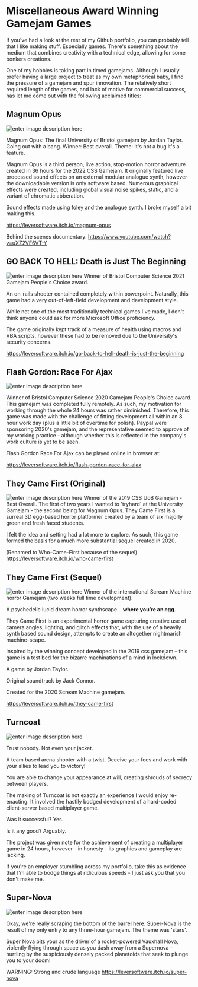 # Miscellaneous Award Winning Gamejam Games

If you've had a look at the rest of my Github portfolio, you can probably tell that I like making stuff. Especially games. There's something about the medium that combines creativity with a technical edge, allowing for some bonkers creations.

One of my hobbies is taking part in timed gamejams. Although I usually prefer having a large project to treat as my own metaphorical baby, I find the pressure of a gamejam and spur innovation. The relatively short required length of the games, and lack of motive for commercial success, has let me come out with the following acclaimed titles:


## Magnum Opus
![enter image description here](https://img.itch.zone/aW1nLzEwNTA0MDAxLnBuZw==/original/tjnwFh.png)

Magnum Opus: The final University of Bristol gamejam by Jordan Taylor. Going out with a bang. Winner: Best overall. Theme: It's not a bug it's a feature.

Magnum Opus is a third person, live action, stop-motion horror adventure created in 36 hours for the 2022 CSS Gamejam. It originally featured live processed sound effects on an external modular analogue synth, however the downloadable version is only software based.
Numerous graphical effects were created, including global visual noise spikes, static, and a variant of chromatic abberation.

Sound effects made using foley and the analogue synth.
I broke myself a bit making this.

https://leversoftware.itch.io/magnum-opus

Behind the scenes documentary:
https://www.youtube.com/watch?v=uXZ2VF6VT-Y


## GO BACK TO HELL: Death is Just The Beginning

![enter image description here](https://img.itch.zone/aW1nLzEwNTAzOTg1LnBuZw==/original/f5Gi2i.png)
Winner of Bristol Computer Science 2021 Gamejam People's Choice award.

An on-rails shooter contained completely within powerpoint.
Naturally, this game had a very out-of-left-field development and development style.

While not one of the most traditionally technical games I've made, I don't think anyone could ask for more Microsoft Office proficiency.

The game originally kept track of a measure of health using macros and VBA scripts, however these had to be removed due to the University's security concerns.

https://leversoftware.itch.io/go-back-to-hell-death-is-just-the-beginning

## Flash Gordon: Race For Ajax
![enter image description here](https://img.itch.zone/aW1nLzQ2MDUzOTgucG5n/original/n3eRdu.png)

Winner of Bristol Computer Science 2020 Gamejam People's Choice award.
This gamejam was completed fully remotely. As such, my motivation for working through the whole 24 hours was rather diminished. Therefore, this game was made with the challenge of fitting development all within an 8 hour work day (plus a little bit of overtime for polish). Paypal were sponsoring 2020's gamejam, and the representative seemed to approve of my working practice - although whether this is reflected in the company's work culture is yet to be seen.

Flash Gordon Race For Ajax can be played online in browser at:

https://leversoftware.itch.io/flash-gordon-race-for-ajax


## They Came First (Original)

![enter image description here](https://img.itch.zone/aW1nLzI3MTI1OTMucG5n/original/LC1yh5.png)
Winner of the 2019 CSS UoB Gamejam - Best Overall. The first of two years I wanted to 'tryhard' at the University Gamejam - the second being for Magnum Opus. 
They Came First is a surreal 3D egg-based horror platformer created by a team of six majorly green and fresh faced students.

I felt the idea and setting had a lot more to explore. As such, this game formed the basis for a much more substantial sequel created in 2020.

(Renamed to Who-Came-First because of the sequel)
https://leversoftware.itch.io/who-came-first

## They Came First (Sequel)

![enter image description here](https://img.itch.zone/aW1nLzMyNzE5NDMucG5n/original/8tGkNS.png)
Winner of the international Scream Machine horror Gamejam (two weeks full time development).

A psychedelic lucid dream horror synthscape…  **where you’re an egg**.

They Came First is an experimental horror game capturing creative use of camera angles, lighting, and glitch effects that, with the use of a heavily synth based sound design, attempts to create an altogether nightmarish machine-scape.

Inspired by the winning concept developed in the 2019 css gamejam – this game is a test bed for the bizarre machinations of a mind in lockdown.

A game by Jordan Taylor.

Original soundtrack by Jack Connor.

Created for the 2020 Scream Machine gamejam.

https://leversoftware.itch.io/they-came-first


## Turncoat

![enter image description here](https://img.itch.zone/aW1hZ2UvMzMyOTYzLzE2NDg3ODkucG5n/original/yOAlJv.png)

Trust nobody. Not even your jacket.

A team based arena shooter with a twist. Deceive your foes and work with your allies to lead you to victory!

You are able to change your appearance at will, creating shrouds of secrecy between players.

The making of Turncoat is not exactly an experience I would enjoy re-enacting. It involved the hastily bodged development of a hard-coded client-server based multiplayer game. 

Was it successful? Yes. 

Is it any good? Arguably.

The project was given note for the achievement of creating a multiplayer game in 24 hours, however - in honesty - its graphics and gameplay are lacking.

If you're an employer stumbling across my portfolio, take this as evidence that I'm able to bodge things at ridiculous speeds - I just ask you that you don't make me.

## Super-Nova

![enter image description here](https://img.itch.zone/aW1nLzQyMzE2NjEucG5n/original/E3lt8E.png)

Okay, we're really scraping the bottom of the barrel here. Super-Nova is the result of my only entry to any three-hour gamejam. The theme was 'stars'.

Super Nova pits your as the driver of a rocket-powered Vauxhall Nova, violently flying through space as you dash away from a Supernova - hurtling by the suspiciously densely packed planetoids that seek to plunge you to your doom!

WARNING: Strong and crude language
https://leversoftware.itch.io/super-nova